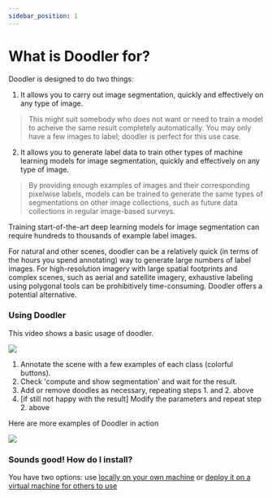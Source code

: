 ```yaml
---
sidebar_position: 1
---
```


# What is Doodler for?

Doodler is designed to do two things:

1. It allows you to carry out image segmentation, quickly and effectively on any type of image.
> This might suit somebody who does not want or need to train a model to acheive the same result completely automatically. You may only have a few images to label; doodler is perfect for this use case.

2. It allows you to generate label data to train other types of machine learning models for image segmentation, quickly and effectively on any type of image.
> By providing enough examples of images and their corresponding pixelwise labels, models can be trained to generate the same types of segmentations on other image collections, such as future data collections in regular image-based surveys.


Training start-of-the-art deep learning models for image segmentation can require hundreds to thousands of example label images.

For natural and other scenes, doodler can be a relatively quick (in terms of the hours you spend annotating) way to generate large numbers of label images. For high-resolution imagery with large spatial footprints and complex scenes, such as aerial and satellite imagery, exhaustive labeling using polygonal tools can be prohibitively time-consuming. Doodler offers a potential alternative.

### Using Doodler

This video shows a basic usage of doodler.

![](https://raw.githubusercontent.com/dbuscombe-usgs/dash_doodler/main/assets/logos/quick-satshoreline-x2c.gif)

1. Annotate the scene with a few examples of each class (colorful buttons).
2. Check 'compute and show segmentation' and wait for the result.
3. Add or remove doodles as necessary, repeating steps 1. and 2. above
4. [if still not happy with the result] Modify the parameters and repeat step 2. above

Here are more examples of Doodler in action

![](https://raw.githubusercontent.com/dbuscombe-usgs/dash_doodler/main/assets/logos/quick-satshore2-x2c.gif)

### Sounds good! How do I install?

You have two options: use [locally on your own machine](tutorial-basics/deploy-local) or [deploy it on a virtual machine for others to use](tutorial-extras/deploy-server)
